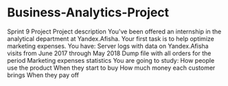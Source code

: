 # Business-Analytics-Project
Sprint 9 Project
Project description
You've been offered an internship in the analytical department at Yandex.Afisha. Your first task is to help optimize marketing expenses. 
You have:
Server logs with data on Yandex.Afisha visits from June 2017 through May 2018
Dump file with all orders for the period
Marketing expenses statistics
You are going to study: 
  How people use the product
  When they start to buy
  How much money each customer brings
  When they pay off
